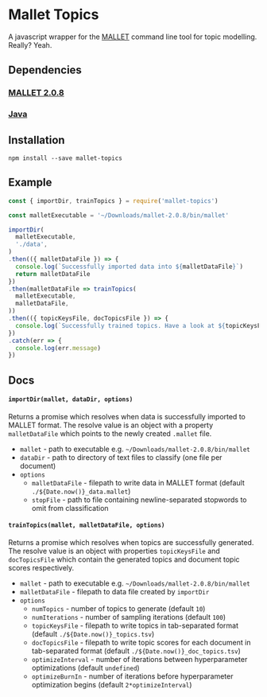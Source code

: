 # Mallet Topics

A javascript wrapper for the [MALLET](http://mallet.cs.umass.edu/) command line tool for topic modelling. Really? Yeah.

## Dependencies

### [MALLET 2.0.8](http://mallet.cs.umass.edu/download.php)

### [Java](https://www.java.com/download/)


## Installation

```
npm install --save mallet-topics
```

## Example

```javascript
const { importDir, trainTopics } = require('mallet-topics')

const malletExecutable = '~/Downloads/mallet-2.0.8/bin/mallet'

importDir(
  malletExecutable,
  './data',
)
.then(({ malletDataFile }) => {
  console.log(`Successfully imported data into ${malletDataFile}`)
  return malletDataFile
})
.then(malletDataFile => trainTopics(
  malletExecutable,
  malletDataFile,
))
.then(({ topicKeysFile, docTopicsFile }) => {
  console.log(`Successfully trained topics. Have a look at ${topicKeysFile} and ${docTopicsFile}`)
})
.catch(err => {
  console.log(err.message)
})
```

## Docs

#### `importDir(mallet, dataDir, options)`

Returns a promise which resolves when data is successfully imported to MALLET format.  The resolve value is an object with a property `malletDataFile` which points to the newly created `.mallet` file.

* `mallet` - path to executable e.g. `~/Downloads/mallet-2.0.8/bin/mallet`
* `dataDir` - path to directory of text files to classify (one file per document)
* `options`
  * `malletDataFile` - filepath to write data in MALLET format (default `./${Date.now()}_data.mallet`)
  * `stopFile` - path to file containing newline-separated stopwords to omit from classification


#### `trainTopics(mallet, malletDataFile, options)`

Returns a promise which resolves when topics are successfully generated.  The resolve value is an object with properties `topicKeysFile` and `docTopicsFile` which contain the generated topics and document topic scores respectively.

* `mallet` - path to executable e.g. `~/Downloads/mallet-2.0.8/bin/mallet`
* `malletDataFile` - filepath to data file created by `importDir`
* `options`
  * `numTopics` - number of topics to generate (default `10`)
  * `numIterations` - number of sampling iterations (default `100`)
  * `topicKeysFile` - filepath to write topics in tab-separated format (default `./${Date.now()}_topics.tsv`)
  * `docTopicsFile` - filepath to write topic scores for each document in tab-separated format (default `./${Date.now()}_doc_topics.tsv`)
  * `optimizeInterval` - number of iterations between hyperparameter optimizations (default `undefined`)
  * `optimizeBurnIn` - number of iterations before hyperparameter optimization begins (default `2*optimizeInterval`)

